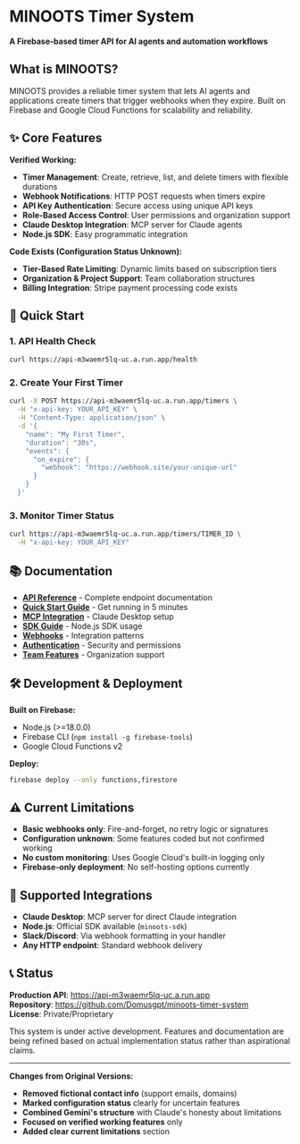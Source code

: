 # MINOOTS Timer System

**A Firebase-based timer API for AI agents and automation workflows**

## What is MINOOTS?

MINOOTS provides a reliable timer system that lets AI agents and applications create timers that trigger webhooks when they expire. Built on Firebase and Google Cloud Functions for scalability and reliability.

## ✨ Core Features

**Verified Working:**
- **Timer Management**: Create, retrieve, list, and delete timers with flexible durations
- **Webhook Notifications**: HTTP POST requests when timers expire  
- **API Key Authentication**: Secure access using unique API keys
- **Role-Based Access Control**: User permissions and organization support
- **Claude Desktop Integration**: MCP server for Claude agents
- **Node.js SDK**: Easy programmatic integration

**Code Exists (Configuration Status Unknown):**
- **Tier-Based Rate Limiting**: Dynamic limits based on subscription tiers
- **Organization & Project Support**: Team collaboration structures
- **Billing Integration**: Stripe payment processing code exists

## 🚀 Quick Start

### 1. API Health Check
```bash
curl https://api-m3waemr5lq-uc.a.run.app/health
```

### 2. Create Your First Timer
```bash
curl -X POST https://api-m3waemr5lq-uc.a.run.app/timers \
  -H "x-api-key: YOUR_API_KEY" \
  -H "Content-Type: application/json" \
  -d '{
    "name": "My First Timer",
    "duration": "30s",
    "events": {
      "on_expire": {
        "webhook": "https://webhook.site/your-unique-url"
      }
    }
  }'
```

### 3. Monitor Timer Status
```bash
curl https://api-m3waemr5lq-uc.a.run.app/timers/TIMER_ID \
  -H "x-api-key: YOUR_API_KEY"
```

## 📚 Documentation

- **[API Reference](./API_REFERENCE.md)** - Complete endpoint documentation
- **[Quick Start Guide](./QUICK_START.md)** - Get running in 5 minutes  
- **[MCP Integration](./MCP_INTEGRATION.md)** - Claude Desktop setup
- **[SDK Guide](./SDK_GUIDE.md)** - Node.js SDK usage
- **[Webhooks](./WEBHOOKS.md)** - Integration patterns
- **[Authentication](./AUTHENTICATION.md)** - Security and permissions
- **[Team Features](./TEAM_FEATURES.md)** - Organization support

## 🛠️ Development & Deployment

**Built on Firebase:**
- Node.js (>=18.0.0)
- Firebase CLI (`npm install -g firebase-tools`)
- Google Cloud Functions v2

**Deploy:**
```bash
firebase deploy --only functions,firestore
```

## ⚠️ Current Limitations

- **Basic webhooks only**: Fire-and-forget, no retry logic or signatures
- **Configuration unknown**: Some features coded but not confirmed working
- **No custom monitoring**: Uses Google Cloud's built-in logging only
- **Firebase-only deployment**: No self-hosting options currently

## 🎯 Supported Integrations

- **Claude Desktop**: MCP server for direct Claude integration
- **Node.js**: Official SDK available (`minoots-sdk`)
- **Slack/Discord**: Via webhook formatting in your handler
- **Any HTTP endpoint**: Standard webhook delivery

## 📞 Status

**Production API**: https://api-m3waemr5lq-uc.a.run.app  
**Repository**: https://github.com/Domusgpt/minoots-timer-system  
**License**: Private/Proprietary

This system is under active development. Features and documentation are being refined based on actual implementation status rather than aspirational claims.

---

**Changes from Original Versions:**
- **Removed fictional contact info** (support emails, domains)
- **Marked configuration status** clearly for uncertain features  
- **Combined Gemini's structure** with Claude's honesty about limitations
- **Focused on verified working features** only
- **Added clear current limitations** section